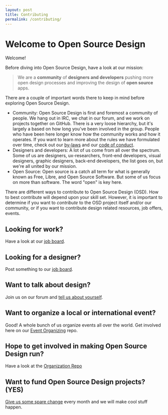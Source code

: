 ```yaml
---
layout: post
title: Contributing
permalink: /contributing/
---
```


Welcome to Open Source Design
=============================

Welcome! 

Before diving into Open Source Design, have a look at our mission: 

> We are a **community** of **designers and developers** pushing more open design processes and improving the design of **open source** apps.

There are a couple of important words there to keep in mind before exploring Open Source Design. 

* Community: Open Source Design is first and foremost a community of people. We hang out in IRC, we chat in our forum, and we work on projects together on GitHub. There is a very loose hierarchy, but it's largely a based on how long you've been involved in the group. People who have been here longer know how the community works and how it operates. If you want to learn more about the rules we have formulated over time, check out our [by-laws](http://opensourcedesign.net/by-laws/) and our [code of conduct](opensourcedesign.net/by-laws/).
* Designers and developers: A lot of us come from all over the spectrum. Some of us are designers, ux-researchers, front-end developers, visual designers, graphic designers, back-end developers, the list goes on, but we're all united by our mission.
* Open Source: Open source is a catch all term for what is generally known as Free, Libre, and Open Source Software. But some of us focus on more than software. The word "open" is key here. 

There are different ways to contribute to Open Source Design (OSD). How to best
contribute will depend upon your skill set. However, it is important to
determine if you want to *contribute* to the OSD project itself and/or our
community, or if you want to contribute design related resources, job offers,
events.

## Looking for work?

Have a look at our [job board](opensourcedesign.net/jobs/).

## Looking for a designer?

Post something to our [job board](opensourcedesign.net/jobs/job-form/).

## Want to talk about design? 

Join us on our forum and [tell us about yourself](https://discourse.opensourcedesign.net/t/introductions-come-in-say-hi/41).

## Want to organize a local or international event?

Good! A whole bunch of us organize events all over the world. Get involved here on our [Event Organizing](https://github.com/opensourcedesign/events) repo.

## Hope to get involved in making Open Source Design run?

Have a look at the [Organization Repo](https://github.com/opensourcedesign/organization)

## Want to fund Open Source Design projects? (YES)

[Give us some spare change](opencollective.com/opensourcedesign) every month and we will make cool stuff happen.
